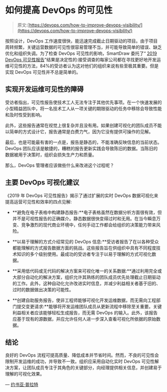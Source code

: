 # 如何提高 DevOps 的可见性

> 原文:[https://devops.com/how-to-improve-devops-visibility/](https://devops.com/how-to-improve-devops-visibility/)

按照设计，DevOps 工作速度很快，能迅速完成截止日期驱动的项目。由于项目周转频繁，关键运营数据的可见性很容易管理不当，并可能导致简单的错误、缺乏优化和组织失调。为了检查 DevOps 可见性的影响，SmartDraw 委托了“ [2019 DevOps 可见性报告](https://www.smartdraw.com/about/press/devops-survey.htm)”结果是决定性的:接受调查的每家公司都在寻找更好地开发运维可见性的方法，84%的受访者认为这对他们的组织来说有些至极其重要。但是实现 DevOps 可见性并不总是简单的。

## 实现开发运维可见性的障碍

受访者指出，可见性报告使技术工人无法专注于其他优先事项。在一个快速发展的小型精益团队中，将一名技术工人从一项关键的期限驱动的任务中移除会导致性能和及时性受到影响。

此外，这些报告通常在视觉上很复杂并且没有用。如果创建可视化的团队成员不能以简单的方式设计它，报告通常是白费力气，因为它没有提供可操作的见解。

最后，也是可能最有害的一点是，报告是静态的，不能准确反映信息的当前状态。DevOps 团队应该是敏捷的，糟糕的报告更新实践会导致陈旧的数据。当陈旧的数据被用于决策时，组织会损失生产力和质量。

那么，DevOps 管理者应该做些什么来改进这个过程呢？

## 主要 DevOps 可视化建议

《2019 年 DevOps 可见性报告》揭示了通过扩展的实时 DevOps 数据可视化来提高运营可见性和效率的四点见解:

*   **避免在电子表格中构建静态报告:**电子表格虽然在数据分析方面很有效，但并不是可视性报告的正确媒介。静态数据很快变得过时和无用。在当今瞬息万变、竞争激烈的现代商业环境中，任何手动工作都会给组织的决策能力带来风险。

*   **以易于理解的方式介绍常见的 DevOps 信息:**受访者报告了在以各种受众都能理解的方式报告数据方面的挑战。这些报告旨在供组织中具有不同程度技术知识的多个级别使用。最成功的受访者专注于以易于理解的方式可视化数据。

*   **采用低代码或无代码的解决方案来可视化唯一的关系数据:**通过利用完全或大部分自动化的解决方案，组织允许其熟练的团队成员优先处理截止日期驱动的工作。此外，这种自动化允许改进实时信息，并减少利益相关者基于旧的、过时的数据做出决策的可能性。

*   **创建自助服务报告，使非工程师能够可视化开发运维数据，而无需向工程部门提交变更请求:**能够将开发运维团队成员从更新流程中移除至关重要。关键利益相关者应该能够轻松生成报告，而无需 DevOps 的输入。此外，该报告应基于现有的源数据，并应允许任何人进一步深入查看可视化所依据的原始数据。

## 结论

良好的 DevOps 流程可提高质量、降低成本并节省时间。然而，不良的可见性会限制开发运维的成功，并导致不一致。组织应采用自动化实时 DevOps 可见性解决方案，让团队成员专注于其角色的关键部分，向经理提供相关信息，并创建易于理解的可视化效果。

— [约书亚·普拉特](https://devops.com/author/joshua-platt/)